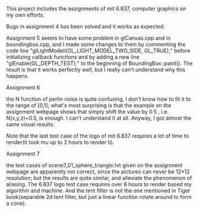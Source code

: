 This project includes the assignments of mit 6.837, computer graphics on my own efforts.

Bugs in assignment 4 has been solved and it works as expected.

Assignment 5 seems to have some problem in glCanvas.cpp and in boundingbox.cpp, and I made some changes to them by commenting the code line "glLightModeli(GL_LIGHT_MODEL_TWO_SIDE, GL_TRUE);" before initializing callback functions and by adding a new line "glEnable(GL_DEPTH_TEST);" to the beginning of BoundingBox::paint(). The result is that it works perfectly well, but I really can't understand why this happens.

Assignment 6

the N function of perlin noise is quite confusing, I don't know how to fit it to the range of [0,1]; what's most surprising is that the example on the assignment webpage shows that simply shift the value by 0.5 , i.e. N(x,y,z)+0.5, is enough. I can't understand it at all. Anyway, I got almost the same visual results. 

Note that the last test case of the logo of mit 6.837 requires a lot of time to render(it took mu up to 2 hours to render ti).



Assignment 7

the test cases of scene7_01_sphere_triangle.txt given on the assignment webpage are apparently not correct, since the pictures can never be 12*12 resolution; but the results are quite similar, and alleviate the phenomenon of aliasing. The 6.837 logo test case requires over 8 hours to render based my algorithm and machine. And the tent filter is not the one mentioned in Tiger book(separable 2d tent filter, but just a linear function rotate around to form a cone).





